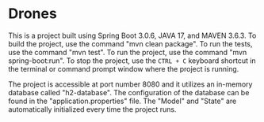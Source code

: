 # Drones
This is a project built using Spring Boot 3.0.6, JAVA 17, and MAVEN 3.6.3. To build the project, use the command "mvn clean package". To run the tests, use the command "mvn test". To run the project, use the command "mvn spring-boot:run". To stop the project, use the `CTRL + C` keyboard shortcut in the terminal or command prompt window where the project is running.

The project is accessible at port number 8080 and it utilizes an in-memory database called "h2-database". The configuration of the database can be found in the "application.properties" file. The "Model" and "State" are automatically initialized every time the project runs.

